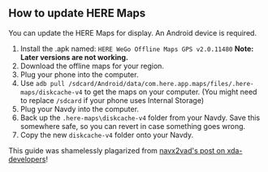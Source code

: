 ## How to update HERE Maps

You can update the HERE Maps for display.  An Android device is required.

1. Install the .apk named: `HERE WeGo Offline Maps GPS v2.0.11480` **Note: Later versions are not working.**
2. Download the offline maps for your region.
3. Plug your phone into the computer.
4. Use `adb pull /sdcard/Android/data/com.here.app.maps/files/.here-maps/diskcache-v4` to get the maps on your computer.  (You might need to replace `/sdcard` if your phone uses Internal Storage)
5. Plug your Navdy into the computer.
6. Back up the `.here-maps\diskcache-v4` folder from your Navdy.  Save this somewhere safe, so you can revert in case something goes wrong.
7. Copy the new `diskcache-v4` folder onto your Navdy.

This guide was shamelessly plagarized from [navx2vad's post on xda-developers](https://forum.xda-developers.com/showpost.php?p=76393133&postcount=2)!
